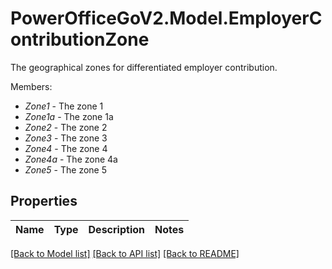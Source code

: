 # PowerOfficeGoV2.Model.EmployerContributionZone
The geographical zones for differentiated employer contribution.<p>Members:</p><ul><li><i>Zone1</i> - The zone 1</li><li><i>Zone1a</i> - The zone 1a</li><li><i>Zone2</i> - The zone 2</li><li><i>Zone3</i> - The zone 3</li><li><i>Zone4</i> - The zone 4</li><li><i>Zone4a</i> - The zone 4a</li><li><i>Zone5</i> - The zone 5</li></ul>

## Properties

Name | Type | Description | Notes
------------ | ------------- | ------------- | -------------

[[Back to Model list]](../../README.md#documentation-for-models) [[Back to API list]](../../README.md#documentation-for-api-endpoints) [[Back to README]](../../README.md)

